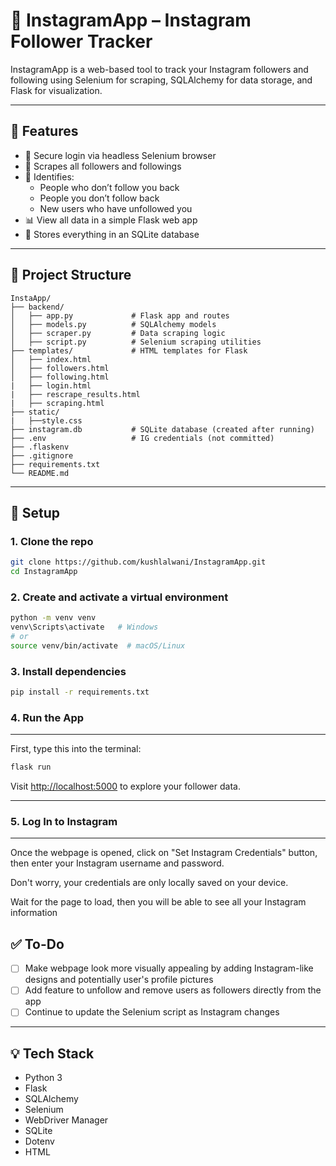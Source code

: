 # 📸 InstagramApp – Instagram Follower Tracker

InstagramApp is a web-based tool to track your Instagram followers and following using Selenium for scraping, SQLAlchemy for data storage, and Flask for visualization.

---

## 🚀 Features

- 🔐 Secure login via headless Selenium browser  
- 👥 Scrapes all followers and followings  
- 🔄 Identifies:
  - People who don’t follow you back
  - People you don’t follow back  
  - New users who have unfollowed you
- 📊 View all data in a simple Flask web app  
- 🧠 Stores everything in an SQLite database  

---

## 🧱 Project Structure

```
InstaApp/
├── backend/
│   ├── app.py             # Flask app and routes
│   ├── models.py          # SQLAlchemy models
│   ├── scraper.py         # Data scraping logic
│   ├── script.py          # Selenium scraping utilities
├── templates/             # HTML templates for Flask
│   ├── index.html
│   ├── followers.html
│   ├── following.html
|   ├── login.html
|   ├── rescrape_results.html
|   ├── scraping.html
├── static/
|   ├──style.css
├── instagram.db           # SQLite database (created after running)
├── .env                   # IG credentials (not committed)
├── .flaskenv
├── .gitignore
├── requirements.txt
└── README.md
```

---

## 🧪 Setup

### 1. Clone the repo

```bash
git clone https://github.com/kushlalwani/InstagramApp.git
cd InstagramApp
```

### 2. Create and activate a virtual environment

```bash
python -m venv venv
venv\Scripts\activate   # Windows
# or
source venv/bin/activate  # macOS/Linux
```

### 3. Install dependencies

```bash
pip install -r requirements.txt
```

### 4. Run the App
---

First, type this into the terminal:

```bash
flask run
```

Visit [http://localhost:5000](http://localhost:5000) to explore your follower data.

---

### 5. Log In to Instagram
---

Once the webpage is opened, click on "Set Instagram Credentials" button, then enter your Instagram username and password.

Don't worry, your credentials are only locally saved on your device. 

Wait for the page to load, then you will be able to see all your Instagram information

## ✅ To-Do

- [ ] Make webpage look more visually appealing by adding Instagram-like designs and potentially user's profile pictures
- [ ] Add feature to unfollow and remove users as followers directly from the app
- [ ] Continue to update the Selenium script as Instagram changes

---

## 💡 Tech Stack

- Python 3
- Flask
- SQLAlchemy
- Selenium
- WebDriver Manager
- SQLite
- Dotenv
- HTML